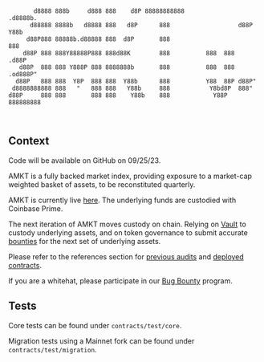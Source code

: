 ```


       d8888 888b     d888 888    d8P 88888888888                .d8888b.
      d88888 8888b   d8888 888   d8P      888                   d88P  Y88b
     d88P888 88888b.d88888 888  d8P       888                          888
    d88P 888 888Y88888P888 888d88K        888          888  888      .d88P
   d88P  888 888 Y888P 888 8888888b       888          888  888  .od888P"
  d88P   888 888  Y8P  888 888  Y88b      888          Y88  88P d88P"
 d8888888888 888   "   888 888   Y88b     888           Y8bd8P  888"
d88P     888 888       888 888    Y88b    888            Y88P   888888888



```

## Context

Code will be available on GitHub on 09/25/23.

AMKT is a fully backed market index, providing exposure to a market-cap weighted basket of assets, to be reconstituted quarterly.

AMKT is currently live [here](https://etherscan.io/token/0xf17a3fe536f8f7847f1385ec1bc967b2ca9cae8d). The underlying funds are custodied with Coinbase Prime.

The next iteration of AMKT moves custody on chain. Relying on [Vault](./contracts/vault.md) to custody underlying assets, and on token governance to submit accurate [bounties](./contracts/bounty.md) for the next set of underlying assets.

Please refer to the references section for [previous audits](./references/audits.md) and [deployed contracts](./references/deployed_contracts.md).

If you are a whitehat, please participate in our [Bug Bounty](./references/bug_bounty.md) program.

## Tests

Core tests can be found under `contracts/test/core`.

Migration tests using a Mainnet fork can be found under `contracts/test/migration`.
